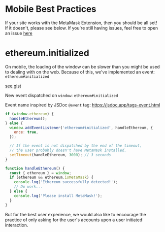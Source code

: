 # Mobile Best Practices

If your site works with the MetaMask Extension, then you should be all set!
If it doesn't, please see below.
If you're still having issues, feel free to open an issue [here](https://github.com/MetaMask/metamask-mobile)

# ethereum.initialized

On mobile, the loading of the window can be slower than you might be used to dealing with on the web. Because of this, we've implemented an event: `ethereum#initialized`

[see gist](https://gist.github.com/rekmarks/06999f88fe6ab0cd1d71ac7cd2b2ac93)

New event dispatched on `window`: `ethereum#initialized`

Event name inspired by JSDoc `@event` tag: https://jsdoc.app/tags-event.html

```javascript
if (window.ethereum) {
  handleEthereum();
} else {
  window.addEventListener('ethereum#initialized', handleEthereum, {
    once: true,
  });

  // If the event is not dispatched by the end of the timeout,
  // the user probably doesn't have MetaMask installed.
  setTimeout(handleEthereum, 3000); // 3 seconds
}

function handleEthereum() {
  const { ethereum } = window;
  if (ethereum && ethereum.isMetaMask) {
    console.log('Ethereum successfully detected!');
    // Do work...
  } else {
    console.log('Please install MetaMask!');
  }
}
```

But for the best user experience, we would also like to encourage the practice of only asking for the user's accounts upon a user initiated interaction.
